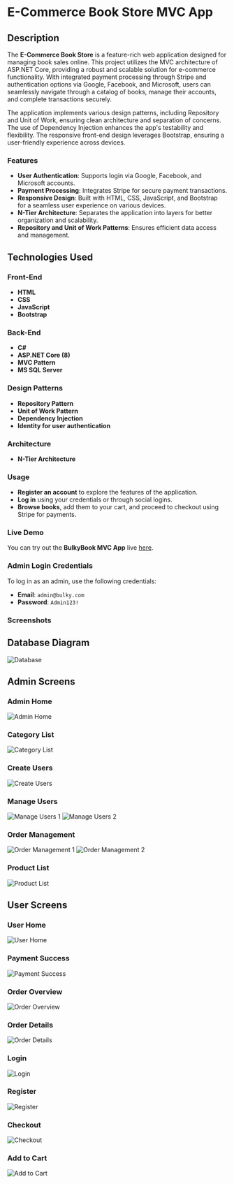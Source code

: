 # E-Commerce Book Store  MVC App

## Description

The **E-Commerce Book Store** is a feature-rich web application designed for managing book sales online. This project utilizes the MVC architecture of ASP.NET Core, providing a robust and scalable solution for e-commerce functionality. With integrated payment processing through Stripe and authentication options via Google, Facebook, and Microsoft, users can seamlessly navigate through a catalog of books, manage their accounts, and complete transactions securely.

The application implements various design patterns, including Repository and Unit of Work, ensuring clean architecture and separation of concerns. The use of Dependency Injection enhances the app's testability and flexibility. The responsive front-end design leverages Bootstrap, ensuring a user-friendly experience across devices.

### Features

- **User Authentication**: Supports login via Google, Facebook, and Microsoft accounts.
- **Payment Processing**: Integrates Stripe for secure payment transactions.
- **Responsive Design**: Built with HTML, CSS, JavaScript, and Bootstrap for a seamless user experience on various devices.
- **N-Tier Architecture**: Separates the application into layers for better organization and scalability.
- **Repository and Unit of Work Patterns**: Ensures efficient data access and management.

## Technologies Used

### Front-End
- **HTML**
- **CSS**
- **JavaScript**
- **Bootstrap**

### Back-End
- **C#**
- **ASP.NET Core (8)**
- **MVC Pattern**
- **MS SQL Server**

### Design Patterns
- **Repository Pattern**
- **Unit of Work Pattern**
- **Dependency Injection**
- **Identity for user authentication**

### Architecture
- **N-Tier Architecture**

### Usage
- **Register an account** to explore the features of the application.
- **Log in** using your credentials or through social logins.
- **Browse books**, add them to your cart, and proceed to checkout using Stripe for payments.

### Live Demo
You can try out the **BulkyBook MVC App** live [here](http://abdulrahman-ayman-bulkybook.runasp.net/).

### Admin Login Credentials
To log in as an admin, use the following credentials:
- **Email**: `admin@bulky.com`
- **Password**: `Admin123!`

### Screenshots
## Database Diagram
![Database](ProjectImages/database.png)

## Admin Screens

### Admin Home
![Admin Home](ProjectImages/AdminHome.png)

### Category List
![Category List](ProjectImages/categoryList.png)

### Create Users
![Create Users](ProjectImages/createUser.png)

### Manage Users
![Manage Users 1](ProjectImages/manageuser1.png)
![Manage Users 2](ProjectImages/managuser2.png)

### Order Management
![Order Management 1](ProjectImages/orderManage1.png)
![Order Management 2](ProjectImages/ordermanage2.png)

### Product List
![Product List](ProjectImages/productList.png)

## User Screens

### User Home
![User Home](ProjectImages/UserHome.png)

### Payment Success
![Payment Success](ProjectImages/paymentsucsses.png)

### Order Overview
![Order Overview](ProjectImages/order.png)

### Order Details
![Order Details](ProjectImages/DETAILS.png)

### Login
![Login](ProjectImages/login.png)

### Register
![Register](ProjectImages/registerUser.png)

### Checkout
![Checkout](ProjectImages/checkout.png)

### Add to Cart
![Add to Cart](ProjectImages/addtocart.png)
